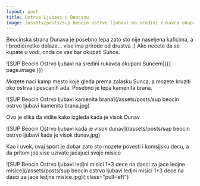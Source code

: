 ```yaml
---
layout: post
title: Ostrvo Ljubavi u Beocinu
image: /assets/posts/sup beocin ostrvo ljubavi na sredini rukavca okupani suncem.jpg
---
```


Beocinska strana Dunava je posebno lepa zato sto nije naseljena kaficima, a i brodici retko dolaze... vise ima prirode od drustva :)
Ako necete da se kupate u vodi, onda ce vas bar okupati Sunce.

![SUP Beocin Ostrvo ljubavi na sredini rukavca okupani Suncem]({{ page.image }})

Mozete naci kamp mesto koje gleda prema zalasku Sunca, a mozete kruziti oko ostrva i pescanih ada.
Posebno je lepa kamenita brana.

![SUP Beocin Ostrvo ljubavi kamenita brana](/assets/posts/sup beocin ostrvo ljubavi kamenita brana.jpg)

Ovo je slika da vidite kako izgleda kada je visok Dunav

![SUP Beocin Ostrvo ljubavi kada je visok dunav](/assets/posts/sup beocin ostrvo ljubavi kada je visok dunav.jpg)

Kao i uvek, ovaj sport je dobar zato sto mozete povesti i komsijsku decu, a da
pritom jos vise uzivate jacajuci svoje misice

![SUP Beocin Ostrvo ljubavi ledjni misici 1+3 dece na dasci za jace ledjne misice](/assets/posts/sup beocin ostrvo ljubavi ledjni misici 1+3 dece na dasci za jace ledjne misice.jpg){:class="pull-left"}
